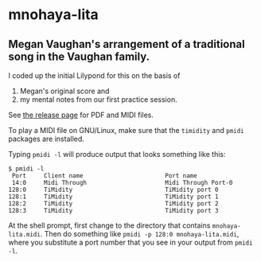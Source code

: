 # mnohaya-lita

## Megan Vaughan's arrangement of a traditional song in the Vaughan family.

I coded up the initial Lilypond for this on the basis of
 1. Megan's original score and
 2. my mental notes from our first practice session.

See [the release page](https://github.com/tevaughan/mnohaya-lita/releases) for
PDF and MIDI files.

To play a MIDI file on GNU/Linux, make sure that the `timidity` and `pmidi`
packages are installed.

Typing `pmidi -l` will produce output that looks something like this:

    $ pmidi -l
     Port     Client name                       Port name
     14:0     Midi Through                      Midi Through Port-0
    128:0     TiMidity                          TiMidity port 0
    128:1     TiMidity                          TiMidity port 1
    128:2     TiMidity                          TiMidity port 2
    128:3     TiMidity                          TiMidity port 3

At the shell prompt, first change to the directory that contains
`mnohaya-lita.midi`. Then do something like `pmidi -p 128:0 mnohaya-lita.midi`,
where you substitute a port number that you see in your output from `pmidi -l`.


